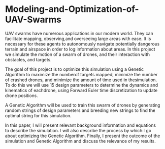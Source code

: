 # Modeling-and-Optimization-of-UAV-Swarms

UAV swarms have numerous applications in our modern world.  They can facilitate mapping, observing,and overseeing large areas with ease. It is necessary for these agents to autonomously navigate potentially dangerous terrain and airspace in order to log information about areas. In this project we simulate the motion of a swarm of drones, and their interaction with obstacles, and targets.

The goal of this project is to optimize this simulation using a Genetic Algorithm to maximize the numberof targets mapped, minimize the number of crashed drones, and minimize the amount of time used in thesimulation. To do this we will use 15 design parameters to determine the dynamics and kinematics of eachdrone, using Forward Euler time discretization to update drone positions.

A Genetic Algorithm will be used to train this swarm of drones by generating random strings of design parameters and breeding new strings to find the optimal string for this simulation.

In this paper, I will present relevant background information and equations to describe the simulation. I will also describe the process by which I go about optimizing the Genetic Algorithm. Finally, I present the outcome of the simulation and Genetic Algorithm and discuss the relevance of my results.
